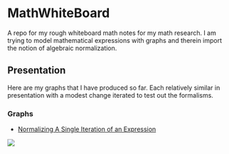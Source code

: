 # MathWhiteBoard
A repo for my rough whiteboard math notes for my math research. I am trying to model mathematical expressions with graphs and therein import the notion of algebraic normalization.

## Presentation
Here are my graphs that I have produced so far. Each relatively similar in presentation with a modest change iterated to test out the formalisms.

### Graphs
- [Normalizing A Single Iteration of an Expression](graphs/expressions/normal/)

![](https://github.com/sguzman/MathWhiteBoard/blob/main/normalized.dot.png?raw=true)
